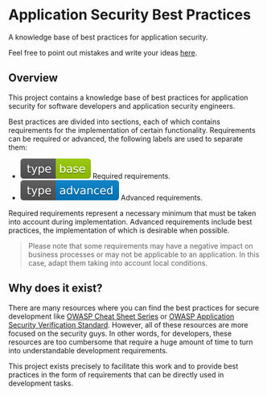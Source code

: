 # Application Security Best Practices

A knowledge base of best practices for application security.

Feel free to point out mistakes and write your ideas [here](https://github.com/0xn3va/application-security-best-practices/issues/new).

## Overview

This project contains a knowledge base of best practices for application security for software developers and application security engineers.

Best practices are divided into sections, each of which contains requirements for the implementation of certain functionality. Requirements can be required or advanced, the following labels are used to separate them:

- ![base][base-icon] Required requirements.
- ![advanced][advanced-icon] Advanced requirements.

Required requirements represent a necessary minimum that must be taken into account during implementation. Advanced requirements include best practices, the implementation of which is desirable when possible.

> Please note that some requirements may have a negative impact on business processes or may not be applicable to an application. In this case, adapt them taking into account local conditions.

## Why does it exist?

There are many resources where you can find the best practices for secure development like [OWASP Cheat Sheet Series](https://cheatsheetseries.owasp.org) or [OWASP Application Security Verification Standard](https://owasp.org/www-project-application-security-verification-standard/). However, all of these resources are more focused on the security guys. In other words, for developers, these resources are too cumbersome that require a huge amount of time to turn into understandable development requirements.

This project exists precisely to facilitate this work and to provide best practices in the form of requirements that can be directly used in development tasks.

[base-icon]: /.gitbook/assets/type-base-icon.svg
[advanced-icon]: /.gitbook/assets/type-advanced-icon.svg